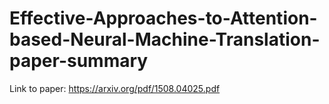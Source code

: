 # Effective-Approaches-to-Attention-based-Neural-Machine-Translation-paper-summary
Link to paper: https://arxiv.org/pdf/1508.04025.pdf
